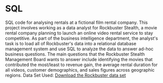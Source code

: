 # SQL
SQL code for analysing rentals at a fictional film rental company.
This project involves working as a data analyst for Rockbuster Stealth, a movie rental company planning to launch an online video rental service to stay competitive. As part of the business intelligence department, the analyst's task is to load all of Rockbuster's data into a relational database management system and use SQL to analyze the data to answer ad-hoc business questions. The main questions that the Rockbuster Stealth Management Board wants to answer include identifying the movies that contributed the most/least to revenue gain, the average rental duration for all videos, customer demographics, and sales figures across geographic regions. 
Data Set Used: [Download the Rockbuster data set](http://www.postgresqltutorial.com/wp-content/uploads/2019/05/dvdrental.zip)

